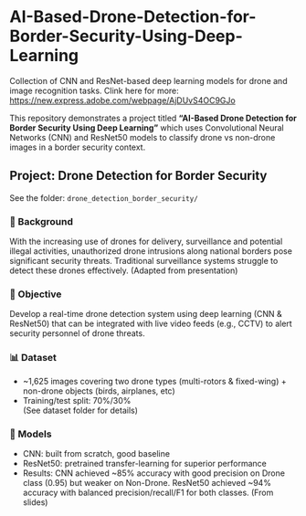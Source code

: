 # AI-Based-Drone-Detection-for-Border-Security-Using-Deep-Learning
Collection of CNN and ResNet-based deep learning models for drone and image recognition tasks. Clink here for more: https://new.express.adobe.com/webpage/AjDUvS4OC9GJo



This repository demonstrates a project titled **“AI-Based Drone Detection for Border Security Using Deep Learning”** which uses Convolutional Neural Networks (CNN) and ResNet50 models to classify drone vs non-drone images in a border security context.

## Project: Drone Detection for Border Security
See the folder: `drone_detection_border_security/`

### 🚀 Background
With the increasing use of drones for delivery, surveillance and potential illegal activities, unauthorized drone intrusions along national borders pose significant security threats. Traditional surveillance systems struggle to detect these drones effectively. (Adapted from presentation)  

### 🎯 Objective
Develop a real-time drone detection system using deep learning (CNN & ResNet50) that can be integrated with live video feeds (e.g., CCTV) to alert security personnel of drone threats.  

### 📊 Dataset 
- ~1,625 images covering two drone types (multi-rotors & fixed-wing) + non-drone objects (birds, airplanes, etc)  
- Training/test split: 70%/30%  
(See dataset folder for details)  

### 🧠 Models
- CNN: built from scratch, good baseline  
- ResNet50: pretrained transfer-learning for superior performance  
- Results: CNN achieved ~85% accuracy with good precision on Drone class (0.95) but weaker on Non-Drone. ResNet50 achieved ~94% accuracy with balanced precision/recall/F1 for both classes. (From slides)  

